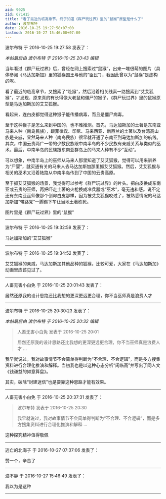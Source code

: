 ```yaml
---
aid: 9025
zid: 671415
title: "看了最近的临高章节，终于知道《群尸玩过界》里的“鼠猴”原型是什么了"
author: 波尔布特
date: 2016-10-25 19:27:58+07:00
lastmod: 2016-10-27 15:46:00+07:00
---
```


波尔布特 于 2016-10-25 19:27:58 发表了：

_本帖最后由 波尔布特 于 2016-10-25 20:43 编辑_

当年看过《群尸玩过界》后，曾经在网上搜索过“鼠猴”，出来一堆很萌的图片（具体参阅《马达加斯加》里的狐猴国王与他的“臣民”），我因此曾以为“鼠猴”是虚构的呢。

看了最近的临高章节，又搜索了“趾猴”，然后沿着相关线索一路搜索到“艾艾狐猴”，才发现，原来真的有长得像大老鼠和僵尸的猴子，《群尸玩过界》里的鼠猴原型是马达加斯加的艾艾狐猴。

看起来，连白皮都觉得这种猴子能传播病毒，而且是僵尸病毒。

至于这种猴子是怎么来到中国的，也不难推测。首先，马达加斯加的土著是东南亚马来人种（南岛民族），跟菲律宾、印尼、马来西亚、新西兰的土著以及台湾高山族是亲戚，显然马来人种（南岛民族）很早就开通了东南亚到马达加斯加的航线。其次，中国云贵两广一带的少数民族跟中南半岛的不少民族有亲戚关系与类似的巫术。最后，中南半岛的民族跟东南亚群岛上的马来人种有不少“互动”。

可以想象，中南半岛上的巫师从马来人那里知道了艾艾狐猴，觉得可以用来驯养为“尸婴”，就买通有关的马来人去马达加斯加那里抓艾艾狐猴。然后，艾艾狐猴与相关的巫术又沿着陆路从中南半岛传到了中国的云贵高原。

至于抓艾艾狐猴的场景，我觉得可以参考《群尸玩过界》的片头。把白皮换成东南亚或云贵的巫师，再把吓走土著的火枪换成冷兵器或“巫术”，毫无违和感。说不定还有东南亚巫师像那个倒霉白皮那样，因为被艾艾狐猴咬过了，被熟悉情况的马达加斯加“带路党”一脚踢下车让当地土著砍死。

图片里是《群尸玩过界》里的“鼠猴”

---

波尔布特 于 2016-10-25 19:32:59 发表了：

马达加斯加的“艾艾狐猴”

---

波尔布特 于 2016-10-25 19:34:52 发表了：

艾艾狐猴的亲戚，马达加斯加其他品种的狐猴，比较可爱，大家在《马达加斯加》动画里应该见过了。

---

人畜无害小白免 于 2016-10-25 20:01:43 发表了：

居然还原我的设计思路还比我想的更深更远更合理，你不当巫师真是浪费人才

---

波尔布特 于 2016-10-25 20:30:23 发表了：

_本帖最后由 波尔布特 于 2016-10-25 20:32 编辑_

> 人畜无害小白免 发表于 2016-10-25 20:01
>
> 居然还原我的设计思路还比我想的更深更远更合理，你不当巫师真是浪费人才 ...

我早就说过，我对故事情节不会简单得判断为“不合理、不合逻辑”，而是多方搜集资料进行合理化推演和解释。当初我也是以这种心态分析“闹临高”并写出了同人文《钱谦益的如意算盘》。

其实，破除“封建迷信”也是要靠这种思路才能有效果。

---

人畜无害小白免 于 2016-10-25 20:37:31 发表了：

> 波尔布特 发表于 2016-10-25 20:30
>
> 我早就说过，我对故事情节不会简单得判断为“不合理、不合逻辑”，而是多方搜集资料进行合理化推演和解释 ...

这种探究精神值得敬佩

---

逃亡的北海子 于 2016-10-27 07:37:06 发表了：

赞一个，辛苦了

---

浪不静 于 2016-10-27 15:46:49 发表了：

我以为是这种

---
